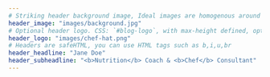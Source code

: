 ```yaml
---
# Striking header background image, Ideal images are homogenous around the centre and contrasting to the text. Non-ideal images can use `title_guard`
header_image: "images/background.jpg"
# Optional header logo. CSS: `#blog-logo`, with max-height defined, optimize to prevent scaling
header_logo: "images/chef-hat.png"
# Headers are safeHTML, you can use HTML tags such as b,i,u,br
header_headline: "Jane Doe"
header_subheadline: "<b>Nutrition</b> Coach & <b>Chef</b> Consultant"
---
```

